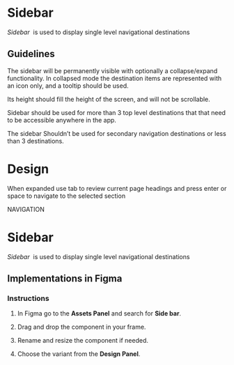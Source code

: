 # Sidebar

_Sidebar_  is used to display single level navigational destinations

## Guidelines

The sidebar will be permanently visible with optionally a collapse/expand functionality. In collapsed mode the destination items are represented with an icon only, and a tooltip should be used.

Its height should fill the height of the screen, and will not be scrollable.

Sidebar should be used for more than 3 top level destinations that that need to be accessible anywhere in the app.

The sidebar Shouldn’t be used for secondary navigation destinations or less than 3 destinations.



# Design

When expanded use tab to review current page headings and press enter or space to navigate to the selected section

NAVIGATION

# Sidebar

_Sidebar_  is used to display single level navigational destinations

## Implementations in Figma

### Instructions

1.  In Figma go to the **Assets Panel** and search for **Side bar**.
    
2.  Drag and drop the component in your frame.
    
3.  Rename and resize the component if needed.
    
4.  Choose the variant from the **Design Panel**.